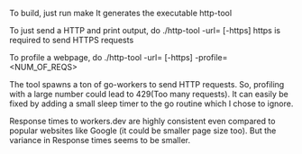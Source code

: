 To build, just run 
    make
It generates the executable http-tool

To just send a HTTP and print output, do
    ./http-tool -url=<URL> [-https]
https is required to send HTTPS requests

To profile a webpage, do 
    ./http-tool -url=<URL> [-https] -profile=<NUM_OF_REQS>

The tool spawns a ton of go-workers to send HTTP requests. So, profiling with a large
number could lead to 429(Too many requests). It can easily be fixed by adding a small 
sleep timer to the go routine which I chose to ignore.

Response times to workers.dev are highly consistent even compared to popular websites 
like Google (it could be smaller page size too). But the variance in Response times 
seems to be smaller.

